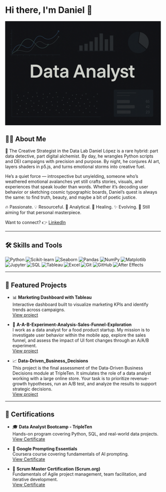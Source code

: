 # Hi there, I'm Daniel 👋
![Data Analyst Banner](images/imageDA.png)

## 👨‍💻 About Me

🎨 The Creative Strategist in the Data Lab
Daniel López is a rare hybrid: part data detective, part digital alchemist. By day, he wrangles Python scripts and DEI campaigns with precision and purpose. By night, he conjures AI art, layers shaders in p5.js, and turns emotional storms into creative fuel.

He’s a quiet force — introspective but unyielding, someone who’s weathered emotional avalanches yet still crafts stories, visuals, and experiences that speak louder than words. Whether it’s decoding user behavior or sketching cosmic typographic boards, Daniel’s quest is always the same: to find truth, beauty, and maybe a bit of poetic justice.

🔥 Passionate. 💡 Resourceful. 🧠 Analytical.
🖤 Healing. ✨ Evolving. 🎯 Still aiming for that personal masterpiece.


Want to connect? 👉 [LinkedIn](https://www.linkedin.com/in/daniel-l%C3%B3pez-monte%C3%B3n-861653123/)

---

## 🛠️ Skills and Tools

<p>
  <img src="https://img.shields.io/badge/Python-3776AB?style=for-the-badge&logo=python&logoColor=white" alt="Python"/>
  <img src="https://img.shields.io/badge/Scikit--learn-F7931E?style=for-the-badge&logo=scikit-learn&logoColor=white" alt="Scikit-learn"/>
  <img src="https://img.shields.io/badge/Seaborn-3776AB?style=for-the-badge&logo=python&logoColor=white" alt="Seaborn"/>
  <img src="https://img.shields.io/badge/Pandas-150458?style=for-the-badge&logo=pandas&logoColor=white" alt="Pandas"/>
  <img src="https://img.shields.io/badge/Numpy-013243?style=for-the-badge&logo=numpy&logoColor=white" alt="NumPy"/>
  <img src="https://img.shields.io/badge/Matplotlib-11557C?style=for-the-badge&logo=plotly&logoColor=white" alt="Matplotlib"/>
  <img src="https://img.shields.io/badge/Jupyter-F37626?style=for-the-badge&logo=jupyter&logoColor=white" alt="Jupyter"/>
  <img src="https://img.shields.io/badge/SQL-4479A1?style=for-the-badge&logo=postgresql&logoColor=white" alt="SQL"/>
  <img src="https://img.shields.io/badge/Tableau-E97627?style=for-the-badge&logo=tableau&logoColor=white" alt="Tableau"/>
  <img src="https://img.shields.io/badge/Excel-217346?style=for-the-badge&logo=microsoft-excel&logoColor=white" alt="Excel"/>
  <img src="https://img.shields.io/badge/Git-F05032?style=for-the-badge&logo=git&logoColor=white" alt="Git"/>
  <img src="https://img.shields.io/badge/GitHub-181717?style=for-the-badge&logo=github&logoColor=white" alt="GitHub"/>
  <img src="https://img.shields.io/badge/After%20Effects-9999FF?style=for-the-badge&logo=adobeaftereffects&logoColor=white" alt="After Effects"/>
</p>

---

## 🚀 Featured Projects

- 📊 **Marketing Dashboard with Tableau**  
  Interactive dashboard built to visualize marketing KPIs and identify trends across campaigns.  
  [View project](https://github.com/yourusername/marketing-dashboard)

- 🧪 **A-A-B-Experiment-Analysis-Sales-Funnel-Exploration**  
  I work as a data analyst for a food product startup. My mission is to investigate user behavior within the mobile app, explore the sales funnel, and assess the impact of UI font changes through an A/A/B experiment.  
  [View project](https://github.com/DanyHook/A-A-B-Experiment-Analysis-Sales-Funnel-Exploration)

- 📈 **Data-Driven_Business_Decisions**  
  This project is the final assessment of the Data-Driven Business Decisions module at TripleTen. It simulates the role of a data analyst working with a large online store. Your task is to prioritize revenue-growth 
  hypotheses, run an A/B test, and analyze the results to support strategic decisions.  
  [View project](https://github.com/DanyHook/Data-Driven_Business_Decisions)

---

## 📜 Certifications

- 🎓 **Data Analyst Bootcamp - TripleTen**  
  Hands-on program covering Python, SQL, and real-world data projects.  
  [View Certificate](https://tripleten.com/your-certificate-link)

- 🧠 **Google Prompting Essentials**  
  Coursera course covering fundamentals of AI prompting.  
  [View Certificate](https://coursera.org/share/5fe9601aac780227aa4dbc0fb959ca27)

- 🧩 **Scrum Master Certification (Scrum.org)**  
  Fundamentals of Agile project management, team facilitation, and iterative development.  
  [View Certificate](https://www.scrum-institute.org/badges/42786017319187)
